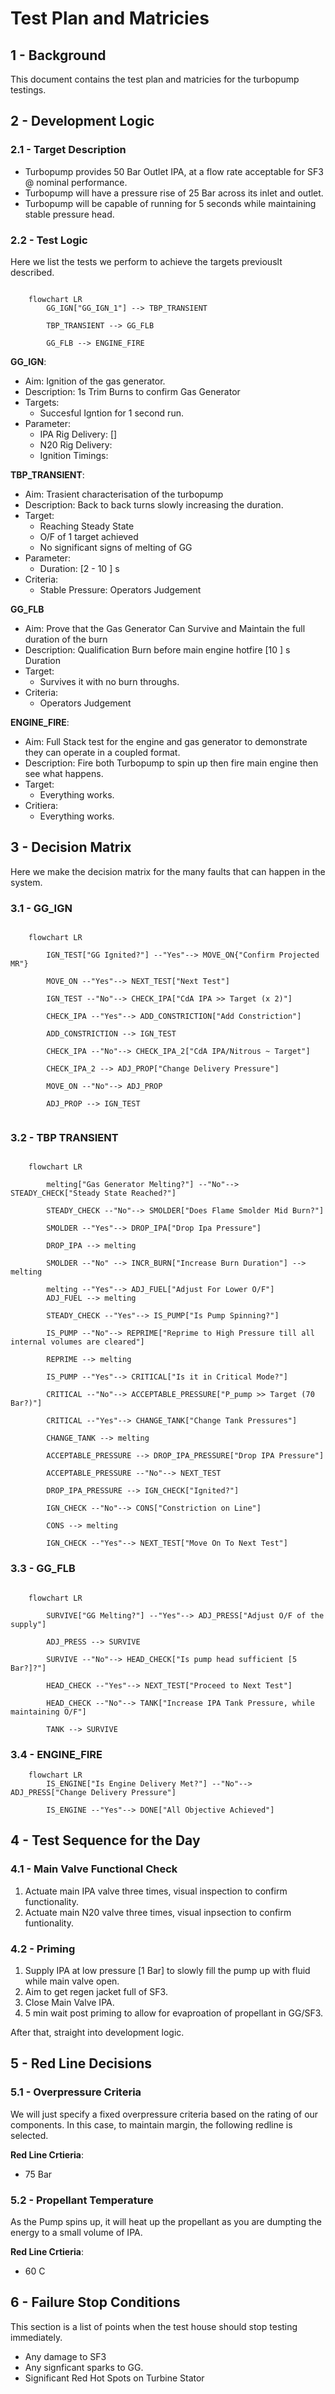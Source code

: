 # Test Plan and Matricies

## 1 - Background

This document contains the test plan and matricies for the turbopump testings.

## 2 - Development Logic

### 2.1 - Target Description

- Turbopump provides 50 Bar Outlet IPA, at a flow rate acceptable for SF3 @ nominal performance.
- Turbopump will have a pressure rise of 25 Bar across its inlet and outlet.
- Turbopump will be capable of running for 5 seconds while maintaining stable pressure head.

### 2.2 - Test Logic

Here we list the tests we perform to achieve the targets previouslt described.

```mermaid

    flowchart LR
        GG_IGN["GG_IGN_1"] --> TBP_TRANSIENT

        TBP_TRANSIENT --> GG_FLB

        GG_FLB --> ENGINE_FIRE

```

**GG_IGN**:
- Aim: Ignition of the gas generator.
- Description: 1s Trim Burns to confirm Gas Generator
- Targets:
  - Succesful Igntion for 1 second run.
- Parameter:
  - IPA Rig Delivery: []
  - N20 Rig Delivery: 
  - Ignition Timings:

**TBP_TRANSIENT**:
- Aim: Trasient characterisation of the turbopump
- Description: Back to back turns slowly increasing the duration.
- Target:
  - Reaching Steady State
  - O/F of 1 target achieved
  - No significant signs of melting of GG
- Parameter:
  - Duration: [2 - 10 ] s
- Criteria:
  - Stable Pressure: Operators Judgement

**GG_FLB**
- Aim: Prove that the Gas Generator Can Survive and Maintain the full duration of the burn
- Description: Qualification Burn before main engine hotfire [10 ] s Duration
- Target:
  - Survives it with no burn throughs.
- Criteria:
  - Operators Judgement

**ENGINE_FIRE**:
- Aim: Full Stack test for the engine and gas generator to demonstrate they can operate in a coupled format.
- Description: Fire both Turbopump to spin up then fire main engine then see what happens.
- Target:
  - Everything works.
- Critiera:
  - Everything works.

## 3 - Decision Matrix

Here we make the decision matrix for the many faults that can happen in the system.

### 3.1 - GG_IGN

```mermaid

    flowchart LR

        IGN_TEST["GG Ignited?"] --"Yes"--> MOVE_ON{"Confirm Projected MR"}

        MOVE_ON --"Yes"--> NEXT_TEST["Next Test"]

        IGN_TEST --"No"--> CHECK_IPA["CdA IPA >> Target (x 2)"]

        CHECK_IPA --"Yes"--> ADD_CONSTRICTION["Add Constriction"]

        ADD_CONSTRICTION --> IGN_TEST

        CHECK_IPA --"No"--> CHECK_IPA_2["CdA IPA/Nitrous ~ Target"]

        CHECK_IPA_2 --> ADJ_PROP["Change Delivery Pressure"]

        MOVE_ON --"No"--> ADJ_PROP

        ADJ_PROP --> IGN_TEST


```

### 3.2 - TBP TRANSIENT

```mermaid

    flowchart LR

        melting["Gas Generator Melting?"] --"No"--> STEADY_CHECK["Steady State Reached?"] 
        
        STEADY_CHECK --"No"--> SMOLDER["Does Flame Smolder Mid Burn?"]

        SMOLDER --"Yes"--> DROP_IPA["Drop Ipa Pressure"]

        DROP_IPA --> melting

        SMOLDER --"No" --> INCR_BURN["Increase Burn Duration"] --> melting

        melting --"Yes"--> ADJ_FUEL["Adjust For Lower O/F"]
        ADJ_FUEL --> melting

        STEADY_CHECK --"Yes"--> IS_PUMP["Is Pump Spinning?"]

        IS_PUMP --"No"--> REPRIME["Reprime to High Pressure till all internal volumes are cleared"]

        REPRIME --> melting

        IS_PUMP --"Yes"--> CRITICAL["Is it in Critical Mode?"]

        CRITICAL --"No"--> ACCEPTABLE_PRESSURE["P_pump >> Target (70 Bar?)"]

        CRITICAL --"Yes"--> CHANGE_TANK["Change Tank Pressures"]

        CHANGE_TANK --> melting

        ACCEPTABLE_PRESSURE --> DROP_IPA_PRESSURE["Drop IPA Pressure"]

        ACCEPTABLE_PRESSURE --"No"--> NEXT_TEST

        DROP_IPA_PRESSURE --> IGN_CHECK["Ignited?"]

        IGN_CHECK --"No"--> CONS["Constriction on Line"]

        CONS --> melting

        IGN_CHECK --"Yes"--> NEXT_TEST["Move On To Next Test"]

```

### 3.3 - GG_FLB

```mermaid

    flowchart LR

        SURVIVE["GG Melting?"] --"Yes"--> ADJ_PRESS["Adjust O/F of the supply"]

        ADJ_PRESS --> SURVIVE

        SURVIVE --"No"--> HEAD_CHECK["Is pump head sufficient [5 Bar?]?"]

        HEAD_CHECK --"Yes"--> NEXT_TEST["Proceed to Next Test"]

        HEAD_CHECK --"No"--> TANK["Increase IPA Tank Pressure, while maintaining O/F"]

        TANK --> SURVIVE 
```

### 3.4 - ENGINE_FIRE

```mermaid
    flowchart LR
        IS_ENGINE["Is Engine Delivery Met?"] --"No"--> ADJ_PRESS["Change Delivery Pressure"]

        IS_ENGINE --"Yes"--> DONE["All Objective Achieved"]

```

## 4 - Test Sequence for the Day

### 4.1 - Main Valve Functional Check

1. Actuate main IPA valve three times, visual inspection to confirm functionality.
2. Actuate main N20 valve three times, visual inpsection to confirm funtionality.

### 4.2 - Priming

1. Supply IPA at low pressure [1 Bar] to slowly fill the pump up with fluid while main valve open.
2. Aim to get regen jacket full of SF3.
3. Close Main Valve IPA.
4. 5 min wait post priming to allow for evaproation of propellant in GG/SF3.

After that, straight into development logic.

## 5 - Red Line Decisions

### 5.1 - Overpressure Criteria

We will just specify a fixed overpressure criteria based on the rating of our components. In this case, to maintain margin, the following redline is selected.

**Red Line Crtieria**:
- 75 Bar

### 5.2 - Propellant Temperature

As the Pump spins up, it will heat up the propellant as you are dumpting the energy to a small volume of IPA.

**Red Line Crtieria**:
- 60 C

## 6 - Failure Stop Conditions

This section is a list of points when the test house should stop testing immediately.

- Any damage to SF3
- Any signficant sparks to GG.
- Significant Red Hot Spots on Turbine Stator